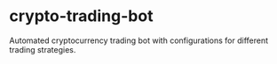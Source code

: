 # crypto-trading-bot
Automated cryptocurrency trading bot with configurations for different trading strategies.
